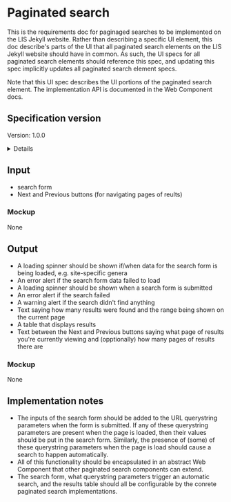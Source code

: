 # Paginated search

This is the requirements doc for paginaged searches to be implemented on the LIS Jekyll website.
Rather than describing a specific UI element, this doc describe's parts of the UI that all paginated search elements on the LIS Jekyll website should have in common.
As such, the UI specs for all paginated search elements should reference this spec, and updating this spec implicitly updates all paginated search element specs. 

Note that this UI spec describes the UI portions of the paginated search element.
The implementation API is documented in the Web Component docs.

## Specification version
Version: 1.0.0

<details>

An initial implementation of the paginated search functionality was completed in December of 2022 (see [Web Components issue #21](https://github.com/legumeinfo/web-components/issues/21)).
New features have been added since then as needed.
However, since these were added in an ad-hoc manner without a formal specification, version 1.0.0 of this spec reflects the state of the paginated search implementation when this spec was first written.

</details>

## Input

- search form
- Next and Previous buttons (for navigating pages of reults)

### Mockup

None

## Output

- A loading spinner should be shown if/when data for the search form is being loaded, e.g. site-specific genera
- An error alert if the search form data failed to load
- A loading spinner should be shown when a search form is submitted
- An error alert if the search failed
- A warning alert if the search didn't find anything
- Text saying how many results were found and the range being shown on the current page
- A table that displays results
- Text between the Next and Previous buttons saying what page of results you're currently viewing and (opptionally) how many pages of results there are

### Mockup

None

## Implementation notes

- The inputs of the search form should be added to the URL querystring parameters when the form is submitted. If any of these querystring parameters are present when the page is loaded, then their values should be put in the search form. Similarly, the presence of (some) of these querystring parameters when the page is load should cause a search to happen automatically.
- All of this functionality should be encapsulated in an abstract Web Component that other paginated search components can extend.
- The search form, what querystring parameters trigger an automatic search, and the results table should all be configurable by the conrete paginated search implementations.
